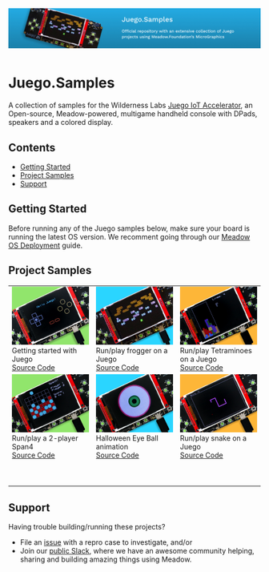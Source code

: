 <img src="Design/wildernesslabs-meadow-juego-samples.jpg"  alt="Meadow, Meadow.Cloud, C#, iot, samples" style="margin-bottom:10px" />

# Juego.Samples

A collection of samples for the Wilderness Labs [Juego IoT Accelerator](https://github.com/WildernessLabs/Juego), an Open-source, Meadow-powered, multigame handheld console with DPads, speakers and a colored display.

## Contents
* [Getting Started](#getting-started)
* [Project Samples](#project-samples)
* [Support](#support)

## Getting Started

Before running any of the Juego samples below, make sure your board is running the latest OS version. We recomment going through our [Meadow OS Deployment](https://developer.wildernesslabs.co/Meadow/Getting_Started/Deploying_Meadow/) guide. 

## Project Samples

<table>
    <tr>
        <td>
            <img src="Design/wildernesslabs-meadow-juego-getting-started.jpg" alt="juego, dotnet, meadow, dice, buttons"/><br/>
            Getting started with Juego</br>
            <a href="https://github.com/WildernessLabs/Juego/tree/main/Source/Juego_Demo">Source Code</a>
        </td>
        <td>
            <img src="Design/wildernesslabs-meadow-juego-froggit.jpg" alt="dotnet, meadow, juego, graphics, 2D, frogger"/><br/>
            Run/play frogger on a Juego</br>
            <a href="Source/Froggit/">Source Code</a>
        </td>
        <td>
            <img src="Design/wildernesslabs-meadow-juego-tetraminos.jpg" alt="dotnet, meadow, juego, graphics, 2D, tetris"/><br/>
            Run/play Tetraminoes on a Juego<br/>
            <a href="Source/Tetraminoes/">Source Code</a>
        </td>
    </tr>
    <tr>
        <td>
            <img src="Design/wildernesslabs-meadow-juego-span-four.jpg" alt="dotnet, meadow, juego, graphics, 2D, span 4"/><br/>
            Run/play a 2-player Span4</br>
            <a href="Source/Span4/">Source Code</a>
        </td>
        <td>
            <img src="Design/wildernesslabs-meadow-juego-eyeball.jpg" alt="dotnet, meadow, juego, graphics, 2D, eyeball"/><br/>
            Halloween Eye Ball animation</br>
            <a href="Source/Eyeball/">Source Code</a>
        </td>
        <td>
            <img src="Design/wildernesslabs-meadow-juego-snake.jpg" alt="dotnet, meadow, juego, graphics, 2D, snake"/><br/>
            Run/play snake on a Juego</br>
            <a href="Source/Snake/">Source Code</a>
        </td> 
    </tr>
    <tr>
        <td>
            <p>&nbsp;&nbsp;&nbsp;&nbsp;&nbsp;&nbsp;&nbsp;&nbsp;&nbsp;&nbsp;&nbsp;&nbsp;&nbsp;&nbsp;&nbsp;&nbsp;&nbsp;&nbsp;&nbsp;&nbsp;&nbsp;&nbsp;&nbsp;&nbsp;&nbsp;&nbsp;&nbsp;&nbsp;&nbsp;&nbsp;&nbsp;&nbsp;</p>
        </td>
        <td>
            <p>&nbsp;&nbsp;&nbsp;&nbsp;&nbsp;&nbsp;&nbsp;&nbsp;&nbsp;&nbsp;&nbsp;&nbsp;&nbsp;&nbsp;&nbsp;&nbsp;&nbsp;&nbsp;&nbsp;&nbsp;&nbsp;&nbsp;&nbsp;&nbsp;&nbsp;&nbsp;&nbsp;&nbsp;&nbsp;&nbsp;&nbsp;&nbsp;</p>
        </td>
        <td>
            <p>&nbsp;&nbsp;&nbsp;&nbsp;&nbsp;&nbsp;&nbsp;&nbsp;&nbsp;&nbsp;&nbsp;&nbsp;&nbsp;&nbsp;&nbsp;&nbsp;&nbsp;&nbsp;&nbsp;&nbsp;&nbsp;&nbsp;&nbsp;&nbsp;&nbsp;&nbsp;&nbsp;&nbsp;&nbsp;&nbsp;&nbsp;&nbsp;</p>
        </td>
    </tr>
</table>

## Support

Having trouble building/running these projects? 
* File an [issue](https://github.com/WildernessLabs/Meadow.Desktop.Samples/issues) with a repro case to investigate, and/or
* Join our [public Slack](http://slackinvite.wildernesslabs.co/), where we have an awesome community helping, sharing and building amazing things using Meadow.